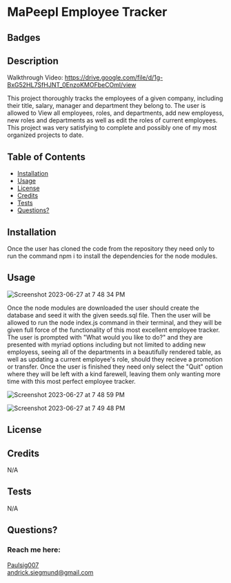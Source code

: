 # MaPeepl Employee Tracker

## Badges

## Description

Walkthrough Video:
https://drive.google.com/file/d/1g-BxG52HL7SfHJNT_0EnzoKMOFbeCOml/view

This project thoroughly tracks the employees of a given company, including their title, salary, manager and department they belong to. The user is allowed to View all employees, roles, and departments, add new employess, new roles and departments as well as edit the roles of current employees. This project was very satisfying to complete and possibly one of my most organized projects to date.

## Table of Contents

- [Installation](#installation)
- [Usage](#usage)
- [License](#license)
- [Credits](#credits)
- [Tests](#tests)
- [Questions?](#questions)

## Installation

Once the user has cloned the code from the repository they need only to run the command npm i to install the dependencies for the node modules.

## Usage


![Screenshot 2023-06-27 at 7 48 34 PM](https://github.com/Paulsig007/MaPeepl/assets/131915869/0d939e02-98af-4b3a-a257-d2ca46f9c5de)


Once the node modules are downloaded the user should create the database and seed it with the given seeds.sql file. Then the user will be allowed to run the node index.js command in their terminal, and they will be given full force of the functionality of this most excellent employee tracker. The user is prompted with "What would you like to do?" and they are presented with myriad options including but not limited to adding new employess, seeing all of the departments in a beautifully rendered table, as well as updating a current employee's role, should they recieve a promotion or transfer. Once the user is finished they need only select the "Quit" option where they will be left with a kind farewell, leaving them only wanting more time with this most perfect employee tracker.

![Screenshot 2023-06-27 at 7 48 59 PM](https://github.com/Paulsig007/MaPeepl/assets/131915869/ce630e21-3463-4cc9-b073-220b1705f9a5)


![Screenshot 2023-06-27 at 7 49 48 PM](https://github.com/Paulsig007/MaPeepl/assets/131915869/0e91acee-16e4-4139-a65c-cafe2cb9b91d)



## License

## Credits

N/A

## Tests

N/A

## Questions?

### Reach me here:

[Paulsig007](https://github.com/Paulsig007)  
 andrick.siegmund@gmail.com
